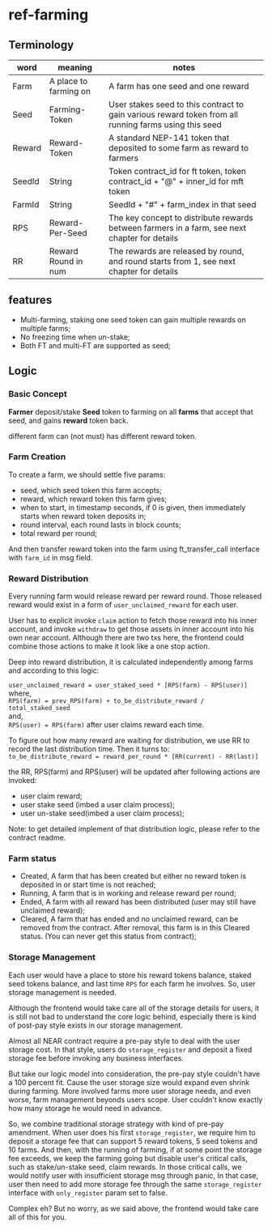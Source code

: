 # ref-farming

## Terminology

|word|meaning|notes|
|-|-|-|
|Farm|A place to farming on|A farm has one seed and one reward|
|Seed|Farming-Token|User stakes seed to this contract to gain various reward token from all running farms using this seed|
|Reward|Reward-Token|A standard NEP-141 token that deposited to some farm as reward to farmers|
|SeedId|String|Token contract_id for ft token, token contract_id + "@" + inner_id for mft token|
|FarmId|String|SeedId + "#" + farm_index in that seed|
|RPS|Reward-Per-Seed|The key concept to distribute rewards between farmers in a farm, see next chapter for details|
|RR|Reward Round in num|The rewards are released by round, and round starts from 1, see next chapter for details|

## features
* Multi-farming, staking one seed token can gain multiple rewards on multiple farms;
* No freezing time when un-stake;
* Both FT and multi-FT are supported as seed;


## Logic

### Basic Concept
**Farmer** deposit/stake **Seed** token to farming on all **farms** that accept that seed, and gains **reward** token back.   

different farm can (not must) has different reward token.  

### Farm Creation
To create a farm, we should settle five params:
* seed, which seed token this farm accepts;
* reward, which reward token this farm gives;
* when to start, in timestamp seconds, if 0 is given, then immediately starts when reward token deposits in;
* round interval, each round lasts in block counts;  
* total reward per round;

And then transfer reward token into the farm using ft_transfer_call interface with `farm_id` in msg field.

### Reward Distribution
Every running farm would release reward per reward round. Those released reward would exist in a form of `user_unclaimed_reward` for each user.  

User has to explicit invoke `claim` action to fetch those reward into his inner account, and invoke `withdraw` to get those assets in inner account into his own near account. Although there are two txs here, the frontend could combine those actions to make it look like a one stop action.

Deep into reward distribution, it is calculated independently among farms and according to this logic:  

`user_unclaimed_reward = user_staked_seed * [RPS(farm) - RPS(user)]`  
where,   
`RPS(farm) = prev_RPS(farm) + to_be_distribute_reward / total_staked_seed`  
and,  
`RPS(user) = RPS(farm)` after user claims reward each time.

To figure out how many reward are waiting for distribution, we use RR to record the last distribution time. Then it turns to:  
`to_be_distribute_reward = reward_per_round * [RR(current) - RR(last)]`

the RR, RPS(farm) and RPS(user) will be updated after following actions are invoked:
* user claim reward;
* user stake seed (imbed a user claim process);
* user un-stake seed(imbed a user claim process);

Note: to get detailed implement of that distribution logic, please refer to the contract readme.

### Farm status

* Created, A farm that has been created but either no reward token is deposited in or start time is not reached;
* Running, A farm that is in working and release reward per round;
* Ended, A farm with all reward has been distributed (user may still have unclaimed reward);
* Cleared, A farm that has ended and no unclaimed reward, can be removed from the contract. After removal, this farm is in this Cleared status. (You can never get this status from contract);

### Storage Management

Each user would have a place to store his reward tokens balance, staked seed tokens balance, and last time `RPS` for each farm he involves. So, user storage management is needed.

Although the frontend would take care all of the storage details for users, it is still not bad to understand the core logic behind, especially there is kind of post-pay style exists in our storage management.

Almost all NEAR contract require a pre-pay style to deal with the user storage cost. In that style, users do `storage_register` and deposit a fixed storage fee before invoking any business interfaces.

But take our logic model into consideration, the pre-pay style couldn't have a 100 percent fit. Cause the user storage size would expand even shrink during farming. More involved farms more user storage needs, and even worse, farm management beyonds users scope. User couldn't know exactly how many storage he would need in advance.

So, we combine traditional storage strategy with kind of pre-pay amendment. When user does his first `storage_register`, we require him to deposit a storage fee that can support 5 reward tokens, 5 seed tokens and 10 farms. And then, with the running of farming, if at some point the storage fee exceeds, we keep the farming going but disable user's critical calls, such as stake/un-stake seed, claim rewards. In those critical calls, we would notify user with insufficient storage msg through panic, In that case, user then need to add more storage fee through the same `storage_register` interface with `only_register` param set to false.

Complex eh? But no worry, as we said above, the frontend would take care all of this for you.